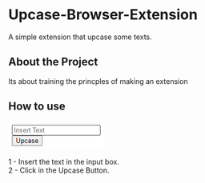 # Upcase-Browser-Extension
A simple extension that upcase some texts.

## About the Project
Its about training the princples of making an extension

## How to use
![The Extension](./readme_content/extension.bmp)  

1 - Insert the text in the input box.  
2 - Click in the Upcase Button.  